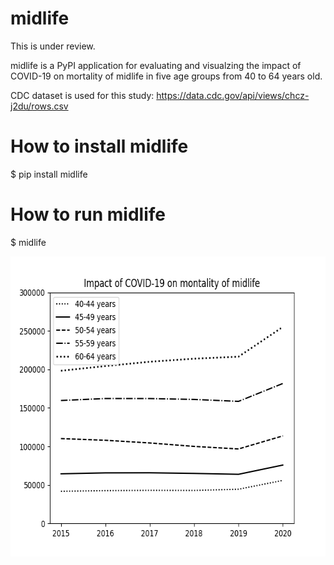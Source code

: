 # midlife
This is under review.

midlife is a PyPI application for evaluating and visualzing the impact of COVID-19 on mortality of midlife in five age groups from 40 to 64 years old.

CDC dataset is used for this study:
https://data.cdc.gov/api/views/chcz-j2du/rows.csv


# How to install midlife
$ pip install midlife

# How to run midlife

$ midlife

<img src='https://github.com/ytakefuji/midlife/raw/main/midlife.png' width=640 height=480>
